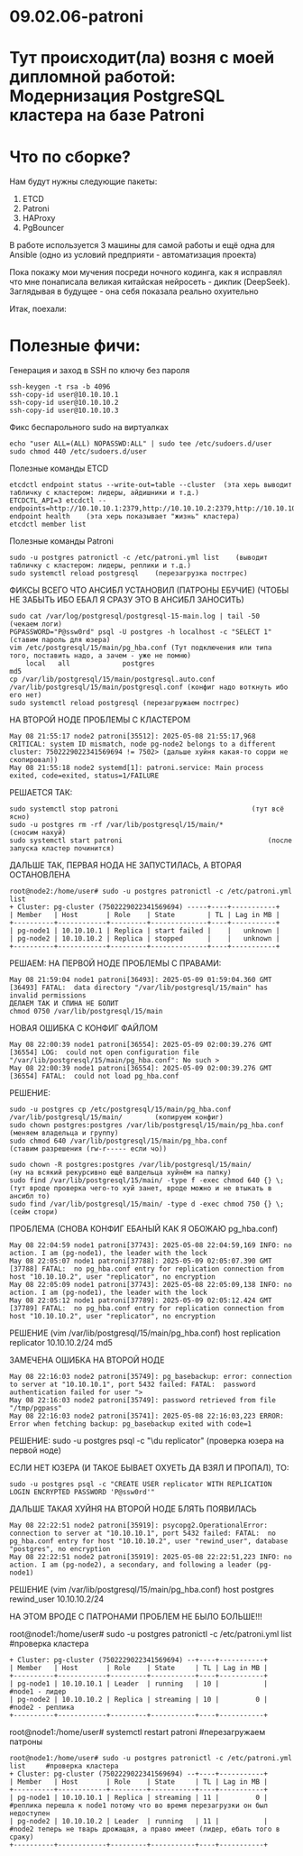 # 09.02.06-patroni
# Тут происходит(ла) возня с моей дипломной работой: Модернизация PostgreSQL кластера на базе Patroni

# Что по сборке?
Нам будут нужны следующие пакеты:
  1. ETCD
  2. Patroni
  3. HAProxy
  4. PgBouncer

В работе используется 3 машины для самой работы и ещё одна для Ansible (одно из условий предприяти - автоматизация проекта)

Пока покажу мои мучения посреди ночного кодинга, как я исправлял что мне понаписала великая китайская нейросеть - дикпик (DeepSeek).
Заглядывая в будущее - она себя показала реально охуительно


Итак, поехали:

# Полезные фичи:
Генерация и заход в SSH по ключу без пароля

	ssh-keygen -t rsa -b 4096
	ssh-copy-id user@10.10.10.1
	ssh-copy-id user@10.10.10.2
	ssh-copy-id user@10.10.10.3

Фикс беспарольного sudo на виртуалках

	echo "user ALL=(ALL) NOPASSWD:ALL" | sudo tee /etc/sudoers.d/user
	sudo chmod 440 /etc/sudoers.d/user

Полезные команды ETCD

	etcdctl endpoint status --write-out=table --cluster  (эта херь выводит табличку с кластером: лидеры, айдишники и т.д.)
	ETCDCTL_API=3 etcdctl --endpoints=http://10.10.10.1:2379,http://10.10.10.2:2379,http://10.10.10.3:2379 endpoint health    (эта херь показывает "жизнь" кластера)
	etcdctl member list

Полезные команды Patroni

	sudo -u postgres patronictl -c /etc/patroni.yml list    (выводит табличку с кластером: лидеры, реплики и т.д.)
	sudo systemctl reload postgresql    (перезагрузка постгрес)


ФИКСЫ ВСЕГО ЧТО АНСИБЛ УСТАНОВИЛ (ПАТРОНЫ ЕБУЧИЕ) (ЧТОБЫ НЕ ЗАБЫТЬ ИБО ЕБАЛ Я СРАЗУ ЭТО В АНСИБЛ ЗАНОСИТЬ)

	sudo cat /var/log/postgresql/postgresql-15-main.log | tail -50  (чекаем логи)
	PGPASSWORD="P@ssw0rd" psql -U postgres -h localhost -c "SELECT 1" (ставим пароль для юзера)
	vim /etc/postgresql/15/main/pg_hba.conf (Тут подключения или типа того, поставить надо, а зачем - уже не помню)
		local   all             postgres                                md5
	cp /var/lib/postgresql/15/main/postgresql.auto.conf /var/lib/postgresql/15/main/postgresql.conf (конфиг надо воткнуть ибо его нет)
	sudo systemctl reload postgresql (перезагружаем постгрес)
 
НА ВТОРОЙ НОДЕ ПРОБЛЕМЫ С КЛАСТЕРОМ

	May 08 21:55:17 node2 patroni[35512]: 2025-05-08 21:55:17,968 CRITICAL: system ID mismatch, node pg-node2 belongs to a different cluster: 7502229022341569694 != 7502> (дальше хуйня какая-то сорри не скопировал))
	May 08 21:55:18 node2 systemd[1]: patroni.service: Main process exited, code=exited, status=1/FAILURE
 
РЕШАЕТСЯ ТАК:

	sudo systemctl stop patroni									(тут всё ясно)
	sudo -u postgres rm -rf /var/lib/postgresql/15/main/*						(сносим нахуй)
	sudo systemctl start patroni									(после запуска кластер починится)
 
ДАЛЬШЕ ТАК, ПЕРВАЯ НОДА НЕ ЗАПУСТИЛАСЬ, А ВТОРАЯ ОСТАНОВЛЕНА

	root@node2:/home/user# sudo -u postgres patronictl -c /etc/patroni.yml list
	+ Cluster: pg-cluster (7502229022341569694) -----+----+-----------+
	| Member   | Host       | Role    | State        | TL | Lag in MB |
	+----------+------------+---------+--------------+----+-----------+
	| pg-node1 | 10.10.10.1 | Replica | start failed |    |   unknown |
	| pg-node2 | 10.10.10.2 | Replica | stopped      |    |   unknown |
	+----------+------------+---------+--------------+----+-----------+
 
РЕШАЕМ:
НА ПЕРВОЙ НОДЕ ПРОБЛЕМЫ С ПРАВАМИ:

	May 08 21:59:04 node1 patroni[36493]: 2025-05-09 01:59:04.360 GMT [36493] FATAL:  data directory "/var/lib/postgresql/15/main" has invalid permissions
	ДЕЛАЕМ ТАК И СПИНА НЕ БОЛИТ
	chmod 0750 /var/lib/postgresql/15/main
 
НОВАЯ ОШИБКА С КОНФИГ ФАЙЛОМ

	May 08 22:00:39 node1 patroni[36554]: 2025-05-09 02:00:39.276 GMT [36554] LOG:  could not open configuration file "/var/lib/postgresql/15/main/pg_hba.conf": No such >
	May 08 22:00:39 node1 patroni[36554]: 2025-05-09 02:00:39.276 GMT [36554] FATAL:  could not load pg_hba.conf
РЕШЕНИЕ:

	sudo -u postgres cp /etc/postgresql/15/main/pg_hba.conf /var/lib/postgresql/15/main/		(копируем конфиг)
	sudo chown postgres:postgres /var/lib/postgresql/15/main/pg_hba.conf					(меняем владельца и группу)
	sudo chmod 640 /var/lib/postgresql/15/main/pg_hba.conf							(ставим разрешения (rw-r----- если чо))

	sudo chown -R postgres:postgres /var/lib/postgresql/15/main/						(ну на всякий рекурсивно ещё валдельца хуйнём на папку)
	sudo find /var/lib/postgresql/15/main/ -type f -exec chmod 640 {} \;					(тут вроде проверка чего-то хуй занет, вроде можно и не втыкать в ансибл то)
	sudo find /var/lib/postgresql/15/main/ -type d -exec chmod 750 {} \;					(сейм стори)
 
ПРОБЛЕМА (СНОВА КОНФИГ ЕБАНЫЙ КАК Я ОБОЖАЮ pg_hba.conf)

	May 08 22:04:59 node1 patroni[37743]: 2025-05-08 22:04:59,169 INFO: no action. I am (pg-node1), the leader with the lock
	May 08 22:05:07 node1 patroni[37788]: 2025-05-09 02:05:07.390 GMT [37788] FATAL:  no pg_hba.conf entry for replication connection from host "10.10.10.2", user "replicator", no encryption
	May 08 22:05:09 node1 patroni[37743]: 2025-05-08 22:05:09,138 INFO: no action. I am (pg-node1), the leader with the lock
	May 08 22:05:12 node1 patroni[37789]: 2025-05-09 02:05:12.424 GMT [37789] FATAL:  no pg_hba.conf entry for replication connection from host "10.10.10.2", user "replicator", no encryption
 
РЕШЕНИЕ (vim /var/lib/postgresql/15/main/pg_hba.conf)
	host		replication	replicator		10.10.10.2/24		md5
 
ЗАМЕЧЕНА ОШИБКА НА ВТОРОЙ НОДЕ

	May 08 22:16:03 node2 patroni[35749]: pg_basebackup: error: connection to server at "10.10.10.1", port 5432 failed: FATAL:  password authentication failed for user ">
	May 08 22:16:03 node2 patroni[35749]: password retrieved from file "/tmp/pgpass"
	May 08 22:16:03 node2 patroni[35741]: 2025-05-08 22:16:03,223 ERROR: Error when fetching backup: pg_basebackup exited with code=1
 
РЕШЕНИЕ:
	sudo -u postgres psql -c "\du replicator" (проверка юзера на первой ноде)
 
ЕСЛИ НЕТ ЮЗЕРА (И ТАКОЕ БЫВАЕТ ОХУЕТЬ ДА ВЗЯЛ И ПРОПАЛ), ТО:

	sudo -u postgres psql -c "CREATE USER replicator WITH REPLICATION LOGIN ENCRYPTED PASSWORD 'P@ssw0rd'"
ДАЛЬШЕ ТАКАЯ ХУЙНЯ НА ВТОРОЙ НОДЕ БЛЯТЬ ПОЯВИЛАСЬ

	May 08 22:22:51 node2 patroni[35919]: psycopg2.OperationalError: connection to server at "10.10.10.1", port 5432 failed: FATAL:  no pg_hba.conf entry for host "10.10.10.2", user "rewind_user", database "postgres", no encryption
	May 08 22:22:51 node2 patroni[35919]: 2025-05-08 22:22:51,223 INFO: no action. I am (pg-node2), a secondary, and following a leader (pg-node1)

РЕШЕНИЕ (vim /var/lib/postgresql/15/main/pg_hba.conf)
	host		postgres		rewind_user	10.10.10.2/24

НА ЭТОМ ВРОДЕ С ПАТРОНАМИ ПРОБЛЕМ НЕ БЫЛО БОЛЬШЕ!!!

root@node1:/home/user# sudo -u postgres patronictl -c /etc/patroni.yml list      #проверка кластера
```
+ Cluster: pg-cluster (7502229022341569694) --+----+-----------+
| Member   | Host       | Role    | State     | TL | Lag in MB |
+----------+------------+---------+-----------+----+-----------+
| pg-node1 | 10.10.10.1 | Leader  | running   | 10 |           |				#node1 - лидер
| pg-node2 | 10.10.10.2 | Replica | streaming | 10 |         0 |				#node2 - реплика
+----------+------------+---------+-----------+----+-----------+
  ```
root@node1:/home/user# systemctl restart patroni							#перезагружаем патроны
```
root@node1:/home/user# sudo -u postgres patronictl -c /etc/patroni.yml list		#проверка кластера
+ Cluster: pg-cluster (7502229022341569694) --+----+-----------+
| Member   | Host       | Role    | State     | TL | Lag in MB |
+----------+------------+---------+-----------+----+-----------+
| pg-node1 | 10.10.10.1 | Replica | streaming | 11 |         0 |				#реплика перешла к node1 потому что во время перезагрузки он был недоступен
| pg-node2 | 10.10.10.2 | Leader  | running   | 11 |           |				#node2 теперь не тварь дрожащая, а право имеет (лидер, ебать того в сраку)
+----------+------------+---------+-----------+----+-----------+
```


